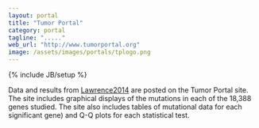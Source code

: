 ```yaml
---
layout: portal
title: "Tumor Portal"
category: portal
tagline: "....."
web_url: "http://www.tumorportal.org"
image: /assets/images/portals/tplogo.png
---
```

{% include JB/setup %}

Data and results from [Lawrence2014] are posted on the Tumor Portal site. The site includes graphical displays of the mutations in each of the 18,388 genes studied. The site also includes tables of mutational data for each significant gene) and Q-Q plots for each statistical test.  

[Lawrence2014]: /papers/paper/mutsig2cv
